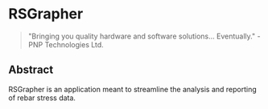 # RSGrapher
> "Bringing you quality hardware and software solutions... Eventually." - PNP Technologies Ltd.

## Abstract
RSGrapher is an application meant to streamline the analysis and reporting of rebar stress data.
